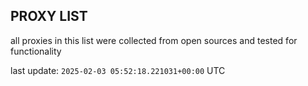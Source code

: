 ## PROXY LIST

all proxies in this list were collected from open sources and tested for functionality

last update: `2025-02-03 05:52:18.221031+00:00` UTC